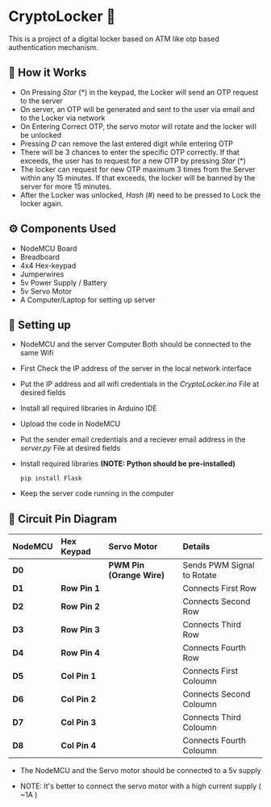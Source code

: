 # CryptoLocker 🔐

This is a project of a digital locker based on ATM like otp based authentication mechanism.

## 👀 How it Works

- On Pressing *Star* (*) in the keypad, the Locker will send an OTP request to the server
- On server, an OTP will be generated and sent to the user via email and to the Locker via network
- On Entering Correct OTP, the servo motor will rotate and the locker will be unlocked
- Pressing *D* can remove the last entered digit while entering OTP
- There will be 3 chances to enter the specific OTP correctly. If that exceeds, the user has to request for a new OTP by pressing *Star* (*)
- The locker can request for new OTP maximum 3 times from the Server within any 15 minutes. If that exceeds, the locker will be banned by the server for more 15 minutes.
- After the Locker was unlocked, *Hash* (#) need to be pressed to Lock the locker again.

## ⚙️ Components Used

- NodeMCU Board
- Breadboard
- 4x4 Hex-keypad
- Jumperwires
- 5v Power Supply / Battery
- 5v Servo Motor
- A Computer/Laptop for setting up server

## 🤜 Setting up

- NodeMCU and the server Computer Both should be connected to the same Wifi 
- First Check the IP address of the server in the local network interface
- Put the IP address and all wifi credentials in the *CryptoLocker.ino* File at desired fields
- Install all required libraries in Arduino IDE
- Upload the code in NodeMCU
- Put the sender email credentials and a reciever email address in the *server.py* File at desired fields
- Install required libraries **(NOTE: Python should be pre-installed)**

    `pip install Flask`
- Keep the server code running in the computer

## 📌 Circuit Pin Diagram

|NodeMCU | Hex Keypad  | Servo Motor | Details
| :----- | :---------- | :------ | :------
|**D0** |  | **PWM Pin (Orange Wire)** | Sends PWM Signal to Rotate
|**D1** | **Row Pin 1** |   | Connects First Row   
|**D2** | **Row Pin 2** |  | Connects Second Row
|**D3** | **Row Pin 3** |   | Connects Third Row
|**D4** | **Row Pin 4** |  | Connects Fourth Row
|**D5** | **Col Pin 1** |   | Connects First Coloumn 
|**D6** | **Col Pin 2** |    | Connects Second Coloumn 
|**D7** | **Col Pin 3** |    |Connects Third Coloumn 
|**D8** | **Col Pin 4** |    |Connects Fourth Coloumn 

* The NodeMCU and the Servo motor should be connected to a 5v supply

* NOTE: It's better to connect the servo motor with a high current supply ( ~1A )